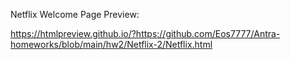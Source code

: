 Netflix Welcome Page Preview:

https://htmlpreview.github.io/?https://github.com/Eos7777/Antra-homeworks/blob/main/hw2/Netflix-2/Netflix.html
